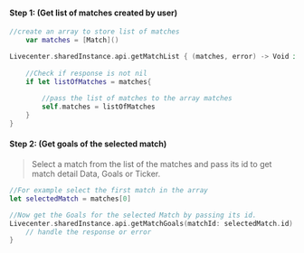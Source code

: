 
#### Step 1: (Get list of matches created by user)
```swift
//create an array to store list of matches
    var matches = [Match]()

Livecenter.sharedInstance.api.getMatchList { (matches, error) -> Void in
    
    //Check if response is not nil
    if let listOfMatches = matches{
    	
    	//pass the list of matches to the array matches
        self.matches = listOfMatches
    }
}
```

#### Step 2: (Get goals of the selected match)
> Select a match from the list of the matches and pass its id to get match detail Data, Goals or Ticker.

```swift
//For example select the first match in the array 
let selectedMatch = matches[0]

//Now get the Goals for the selected Match by passing its id.
Livecenter.sharedInstance.api.getMatchGoals(matchId: selectedMatch.id) { (goals, error) -> Void in
    // handle the response or error
}
```

